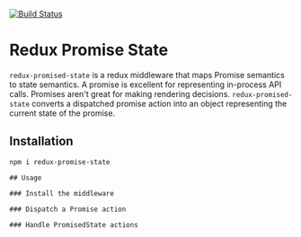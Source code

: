 [![Build Status](https://travis-ci.com/jenglert/redux-promised-state.svg?branch=master)](https://travis-ci.com/jenglert/redux-promised-state)

# Redux Promise State

`redux-promised-state` is a redux middleware that maps Promise semantics to state semantics.  A promise is excellent for representing in-process API calls.  Promises aren't great for making rendering decisions.  `redux-promised-state` converts a dispatched promise action into an object representing the current state of the promise.

## Installation

```
npm i redux-promise-state

## Usage

### Install the middleware

### Dispatch a Promise action

### Handle PromisedState actions


